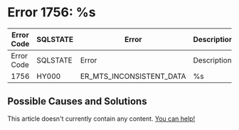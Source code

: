 
# Error 1756: %s


| Error Code | SQLSTATE | Error | Description |
| --- | --- | --- | --- |
| Error Code | SQLSTATE | Error | Description |
| 1756 | HY000 | ER_MTS_INCONSISTENT_DATA | %s |




## Possible Causes and Solutions


This article doesn't currently contain any content. [You can help!](/kb/en/writing-and-editing-knowledge-base-articles/)

